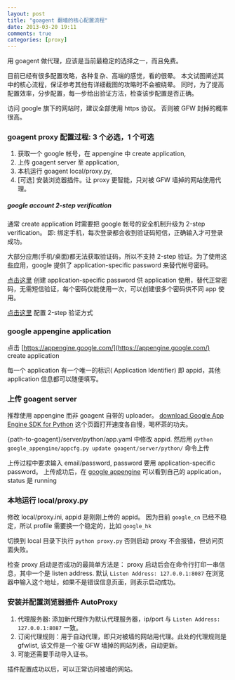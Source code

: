 ```yaml
---
layout: post
title: "goagent 翻墙的核心配置流程"
date: 2013-03-20 19:11
comments: true
categories: [proxy]
---
```


用 goagent 做代理，应该是当前最稳定的选择之一，而且免费。

目前已经有很多配置攻略，各种复杂、高端的感觉，看的很晕。
本文试图阐述其中的核心流程，保证参考其他有详细截图的攻略时不会被绕晕。
同时，为了提高配置效率，分步配置，每一步给出验证方法，检查该步配置是否正确。

<!--more-->

访问 google 旗下的网站时，建议全部使用 https 协议。
否则被 GFW 封掉的概率很高。

### goagent proxy 配置过程: 3 个必选，1 个可选

1. 获取一个 google 帐号，在 appengine 中 create application,
2. 上传 goagent server 至 application,
3. 本机运行 goagent local/proxy.py,
4. [可选] 安装浏览器插件。让 proxy 更智能，只对被 GFW 墙掉的网站使用代理。

##### google account 2-step verification

通常 create application 时需要把 google 帐号的安全机制升级为 2-step verification。
即: 绑定手机，每次登录都会收到验证码短信，正确输入才可登录成功。

大部分应用(手机/桌面)都无法获取验证码，所以不支持 2-step 验证。为了使用这些应用，google 提供了 application-specific password 来替代帐号密码。

[点击这里](https://accounts.google.com/IssuedAuthSubTokens?hide_authsub=1) 创建 application-specific password 供 application 使用，替代正常密码，无需短信验证，每个密码仅能使用一次，可以创建很多个密码供不同 app 使用。

[点击这里](https://accounts.google.com/SmsAuthConfig) 配置 2-step 验证方式

### google appengine application 

点击 [https://appengine.google.com/](https://appengine.google.com/)  create application

每一个 application 有一个唯一的标识( Application Identifier) 即 appid，其他 application 信息都可以随便填写。

### 上传 goagent server

推荐使用 appengine 而非 goagent 自带的 uploader。
[download Google App Engine SDK for Python](https://code.google.com/appengine/downloads.html) 这个页面打开速度各自慢，喝杯茶的功夫。

{path-to-goagent}/server/python/app.yaml 中修改 appid. 然后用 `python google_appengine/appcfg.py update goagent/server/python/` 命令上传

上传过程中要求输入 email/password, password 要用 application-specific password。
上传成功后，在 [google appengine](https://appengine.google.com/) 可以看到自己的 application，status 是 running

### 本地运行 local/proxy.py

修改 local/proxy.ini, appid 是刚刚上传的 appid。
因为目前 `google_cn` 已经不稳定，所以 profile 需要换一个稳定的，比如 `google_hk`

切换到 local 目录下执行 `python proxy.py` 否则启动 proxy 不会报错，但访问页面失败。

检查 proxy 启动是否成功的最简单方法是：
proxy 启动后会在命令行打印一串信息，其中一个是 listen address. 默认 `Listen Address: 127.0.0.1:8087`
在浏览器中输入这个地址，如果不是错误信息页面，则表示启动成功。

### 安装并配置浏览器插件 AutoProxy

1. 代理服务器: 添加新代理作为默认代理服务器，ip/port 与 `Listen Address: 127.0.0.1:8087` 一致。
2. 订阅代理规则：用于自动代理，即只对被墙的网站用代理。此处的代理规则是 gfwlist, 该文件是一个被 GFW 墙掉的网站列表，自动更新。 
3. 可能还需要手动导入证书。

插件配置成功以后，可以正常访问被墙的网站。
